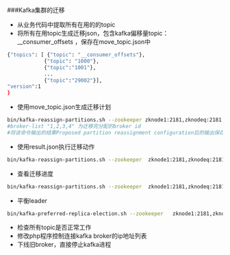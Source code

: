###Kafka集群的迁移
* 从业务代码中提取所有在用的的topic  
* 将所有在用topic生成迁移json，包含kafka偏移量topic：__consumer_offsets  ，保存在move_topic.json中
```bash 
{"topics": [ {"topic": "__consumer_offsets"},
            {"topic": "1000"},
            {"topic":"1001"},
            ...
            {"topic":"29002"}],
"version":1
}
```
* 使用move_topic.json生成迁移计划
```bash
bin/kafka-reassign-partitions.sh --zookeeper zknode1:2181,zknodeq:2181,zknodew:2181 --topics-to-move-json-file move_topic.json --broker-list "1,2,3,4" --generate
#broker-list "1,2,3,4" 为迁移完分配的broker id
#将该命令输出的结果Proposed partition reassignment configuration后的输出保存到result.json
```
* 使用result.json执行迁移动作
```bash
bin/kafka-reassign-partitions.sh --zookeeper  zknode1:2181,zknodeq:2181,zknodew:2181  --reassignment-json-file result.json --execute
```
* 查看迁移进度
```bash
bin/kafka-reassign-partitions.sh --zookeeper  zknode1:2181,zknodeq:2181,zknodew:2181  --reassignment-json-file result.json --verify
```
* 平衡leader
```bash
bin/kafka-preferred-replica-election.sh --zookeeper   zknode1:2181,zknodeq:2181,zknodew:2181 
```
* 检查所有topic是否正常工作
* 修改php程序控制连接kafka broker的ip地址列表
* 下线旧broker，直接停止kafka进程
